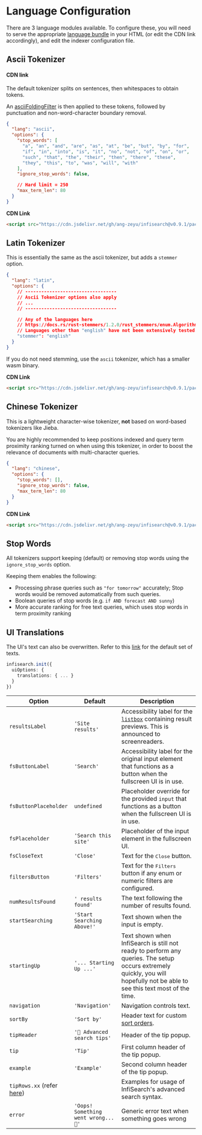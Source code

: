# Language Configuration

There are 3 language modules available. To configure these, you will need to serve the appropriate [language bundle](./getting_started.md#hosting-the-files) in your HTML (or edit the CDN link accordingly), and edit the indexer configuration file.

## Ascii Tokenizer

#### CDN link

The default tokenizer splits on sentences, then whitespaces to obtain tokens.

An [asciiFoldingFilter](https://github.com/tantivy-search/tantivy/blob/main/src/tokenizer/ascii_folding_filter.rs) is then applied to these tokens, followed by punctuation and non-word-character boundary removal.

```json
{
  "lang": "ascii",
  "options": {
    "stop_words": [
      "a", "an", "and", "are", "as", "at", "be", "but", "by", "for",
      "if", "in", "into", "is", "it", "no", "not", "of", "on", "or",
      "such", "that", "the", "their", "then", "there", "these",
      "they", "this", "to", "was", "will", "with"
    ],
    "ignore_stop_words": false,

    // Hard limit = 250
    "max_term_len": 80
  }
}
```

**CDN Link**

```html
<script src="https://cdn.jsdelivr.net/gh/ang-zeyu/infisearch@v0.9.1/packages/search-ui/dist/search-ui.ascii.bundle.js"></script>
```

## Latin Tokenizer

This is essentially the same as the ascii tokenizer, but adds a `stemmer` option.

```json
{
  "lang": "latin",
  "options": {
    // ----------------------------------
    // Ascii Tokenizer options also apply
    // ...
    // ----------------------------------

    // Any of the languages here
    // https://docs.rs/rust-stemmers/1.2.0/rust_stemmers/enum.Algorithm.html
    // Languages other than "english" have not been extensively tested. Use with caution!
    "stemmer": "english"
  }
}
```

If you do not need stemming, use the `ascii` tokenizer, which has a smaller wasm binary.

**CDN Link**

```html
<script src="https://cdn.jsdelivr.net/gh/ang-zeyu/infisearch@v0.9.1/packages/search-ui/dist/search-ui.latin.bundle.js"></script>
```

## Chinese Tokenizer

This is a lightweight character-wise tokenizer, **not** based on word-based tokenizers like Jieba.

You are highly recommended to keep positions indexed and query term proximity ranking turned on when using this tokenizer, in order to boost the relevance of documents with multi-character queries.

```json
{
  "lang": "chinese",
  "options": {
    "stop_words": [],
    "ignore_stop_words": false,
    "max_term_len": 80
  }
}
```

**CDN Link**

```html
<script src="https://cdn.jsdelivr.net/gh/ang-zeyu/infisearch@v0.9.1/packages/search-ui/dist/search-ui.chinese.bundle.js"></script>
```

## Stop Words

All tokenizers support keeping (default) or removing stop words using the `ignore_stop_words` option.

Keeping them enables the following:
- Processing phrase queries such as `"for tomorrow"` accurately; Stop words would be removed automatically from such queries.
- Boolean queries of stop words (e.g. `if AND forecast AND sunny`)
- More accurate ranking for free text queries, which uses stop words in term proximity ranking

## UI Translations

The UI's text can also be overwritten.
Refer to this [link](https://github.com/ang-zeyu/infisearch/tree/main/packages/search-ui/src/translations/en.ts) for the default set of texts.

```ts
infisearch.init({
  uiOptions: {
    translations: { ... }
  }
})
```

| Option                | Default                 | Description |
| -----------           | -----------             | ----------- |
| `resultsLabel`        | `'Site results'`        | Accessibility label for the [`listbox`](https://developer.mozilla.org/en-US/docs/Web/Accessibility/ARIA/Roles/listbox_role) containing result previews. This is announced to screenreaders.
| `fsButtonLabel`        | `'Search'` | Accessibility label for the original input element that functions as a button when the fullscreen UI is in use.
| `fsButtonPlaceholder`        | `undefined`| Placeholder override for the provided `input` that functions as a button when the fullscreen UI is in use.
| `fsPlaceholder` | `'Search this site'` | Placeholder of the input element in the fullscreen UI.
| `fsCloseText` | `'Close'` | Text for the <kbd>Close</kbd> button.
| `filtersButton` | `'Filters'` | Text for the <kbd>Filters</kbd> button if any enum or numeric filters are configured.
| `numResultsFound`        | `' results found'` | The text following the number of results found.
| `startSearching`        | `'Start Searching Above!'`| Text shown when the input is empty.
| `startingUp`       | `'... Starting Up ...'` | Text shown when InfiSearch is still not ready to perform any queries. The setup occurs extremely quickly, you will hopefully not be able to see this text most of the time.
| `navigation`       | `'Navigation'` | Navigation controls text.
| `sortBy`       | `'Sort by'` | Header text for custom [sort orders](./search_configuration.md#setting-up-numeric-filters-and-sort-orders).
| `tipHeader`       | `'🔎 Advanced search tips'` | Header of the tip popup.
| `tip`       | `'Tip'` | First column header of the tip popup.
| `example`       | `'Example'` | Second column header of the tip popup.
| `tipRows.xx` (refer [here](https://github.com/ang-zeyu/infisearch/tree/main/packages/search-ui/src/translations/en.ts)) |  | Examples for usage of InfiSearch's advanced search syntax.
| `error`         | `'Oops! Something went wrong... 🙁'` | Generic error text when something goes wrong
